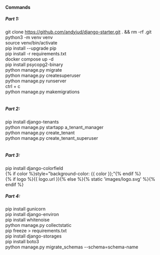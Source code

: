 #### Commands
##### Part 1:
git clone https://github.com/andyjud/django-starter.git . && rm -rf .git <br/>
python3 -m venv venv <br/>
source venv/bin/activate <br/>
pip install --upgrade pip <br/>
pip install -r requirements.txt <br/>
docker compose up -d <br/>
pip install psycopg2-binary <br/>
python manage.py migrate <br/>
python manage.py createsuperuser <br/>
python manage.py runserver <br/>
ctrl + c <br/>
python manage.py makemigrations<br/>
<br/>
##### Part 2:
pip install django-tenants <br/>
python manage.py startapp a_tenant_manager <br/>
python manage.py create_tenant <br/>
python manage.py create_tenant_superuser <br/>
<br/>
##### Part 3:
pip install django-colorfield <br/>
{% if color %}style="background-color: {{ color }};"{% endif %} <br/>
{% if logo %}{{ logo.url }}{% else %}{% static 'images/logo.svg' %}{% endif %} <br/>
##### Part 4:
pip install gunicorn <br/>
pip install django-environ <br/>
pip install whitenoise <br/>
python manage.py collectstatic <br/>
pip freeze > requirements.txt <br/>
pip install django-storages <br/>
pip install boto3 <br/>
python manage.py migrate_schemas --schema=schema-name <br/>
